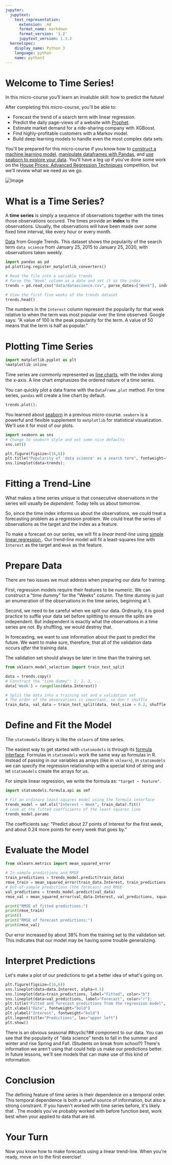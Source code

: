```yaml
---
jupyter:
  jupytext:
    text_representation:
      extension: .md
      format_name: markdown
      format_version: '1.2'
      jupytext_version: 1.3.2
  kernelspec:
    display_name: Python 3
    language: python
    name: python3
---
```


# Welcome to Time Series! #

In this micro-course you'll learn an invaluble skill: how to predict the future!

After completing this micro-course, you'll be able to:
- Forecast the trend of a search term with linear regression.
- Predict the daily page-views of a website with [Prophet](https://facebook.github.io/prophet/).
- Estimate market demand for a ride-sharing company with XGBoost.
- Find highly-profitable customers with a Markov model.
- Build deep learning models to handle even the most complex data sets.



You'll be prepared for this micro-course if you know how to [construct a machine learning model](https://www.kaggle.com/dansbecker/your-first-machine-learning-model), [manipulate dataframes with Pandas](https://www.kaggle.com/residentmario/indexing-selecting-assigning), and [use seaborn to explore your data](https://www.kaggle.com/alexisbcook/hello-seaborn). You'll have a leg up if you've done some work on the [House Prices: Advanced Regression Techniques](https://www.kaggle.com/c/house-prices-advanced-regression-techniques) competition, but we'll review what we need as we go.

![Image](images/prophet.png)

# What is a Time Series? #

A **time series** is simply a sequence of observations together with the times those observations occured. The times provide an **index** to the observations. Usually, the observations will have been made over some fixed time interval, like every hour or every month.

[Data](https://trends.google.com/trends/explore?date=2015-01-25%202020-01-25&geo=US&q=data%20science) from Google Trends. This dataset shows the popularity of the search term `data science` from January 25, 2015 to January 25, 2020, with observations taken weekly.

```python
import pandas as pd
pd.plotting.register_matplotlib_converters()

# Read the file into a variable trends
# Parse the "Week" column as a date and set it as the index
trends = pd.read_csv("data/datascience.csv", parse_dates=["Week"], index_col="Week")

# View the first five weeks of the trends dataset
trends.head()
```

The numbers in the `Interest` column represent the popularity for that week relative to when the term was most popular over the time observed. Google says: "A value of 100 is the peak popularity for the term. A value of 50 means that the term is half as popular."


# Plotting Time Series  #

```python
import matplotlib.pyplot as plt
%matplotlib inline
```

Time series are commonly represented as [line charts](https://www.kaggle.com/alexisbcook/line-charts), with the index along the x-axis. A line chart emphasizes the ordered nature of a time series.

You can quickly plot a data frame with the `DataFrame.plot` method. For time series, `pandas` will create a line chart by default.

```python
trends.plot();
```

You learned about [seaborn](https://seaborn.pydata.org/index.html) in a previous micro-course. `seaborn` is a powerful and flexible supplement to `matplotlib` for statistical visualization. We'll use it for most of our plots.

```python
import seaborn as sns
# Change to seaborn style and set some nice defaults
sns.set()

plt.figure(figsize=(16,6))
plt.title("Popularity of 'data science' as a search term", fontweight="bold")
sns.lineplot(data=trends);
```


# Fitting a Trend-Line #

What makes a time series unique is that consecutive observations in the series will usually be *dependent*. Today tells us about tomorrow.

So, since the time index informs us about the observations, we could treat a forecasting problem as a regression problem. We could treat the series of observations as the target and the index as a feature.

To make a forecast on our series, we will fit a *linear trend-line* using [simple linear regression ](https://en.wikipedia.org/wiki/Simple_linear_regression). Our trend-line model will fit a least-squares line with `Interest` as the target and `Week` as the feature.


# Prepare Data #

There are two issues we must address when preparing our data for training. 

First, regression models require their features to be numeric. We can construct a "time dummy" for the "Weeks" column. The time dummy is just an enumeration of the observations in the time series, beginning at 1.

Second, we need to be careful when we split our data. Ordinarily, it is good practice to suffle your data set before splitting to ensure the splits are independent. But independent is exactly what the observations in a time series are not. By shuffling, we would destroy that.

In forecasting, we want to use information about the past to predict the future. We want to make sure, therefore, that all of the validation data occurs *after* the training data.

The validation set should always be later in time than the training set.

```python
from sklearn.model_selection import train_test_split

data = trends.copy()
# Construct the "time dummy": 1, 2, 3, ...
data['Week'] = range(len(data.Interest))

# Split the data into a training set and a validation set
# The order of the observations is important, so don't shuffle
train_data, val_data = train_test_split(data, test_size = 0.2, shuffle = False)
```

# Define and Fit the Model #

The `statsmodels` library is like the `sklearn` of time series. 

The easiest way to get started with `statsmodels` is through its [formula interface](https://www.statsmodels.org/stable/example_formulas.html). Formulas in `statsmodels` work the same way as formulas in R. Instead of passing in our variables as arrays (like in `sklearn`), in `statsmodels` we can specify the regression relationship with a special kind of string and let `statsmodels` create the arrays for us.

For simple linear regression, we write the formula as: `"target ~ feature"`.

```python
import statsmodels.formula.api as smf

# Fit an ordinary least-squares model using the formula interface
trends_model = smf.ols("Interest ~ Week", train_data).fit()
# Look at the fitted coefficients of the least-squares line
trends_model.params
```

The coefficients say: "Predict about 27 points of Interest for the first week, and about 0.24 more points for every week that goes by."


# Evaluate the Model #

```python
from sklearn.metrics import mean_squared_error

# In-sample predictions and RMSE
train_predictions = trends_model.predict(train_data)
rmse_train = mean_squared_error(train_data.Interest, train_predictions, squared=False)
# Out-of-sample predictions (the forecast) and RMSE
val_predictions = trends_model.predict(val_data)
rmse_val = mean_squared_error(val_data.Interest, val_predictions, squared=False)

print("RMSE of fitted predictions:")
print(rmse_train)
print()
print("RMSE of forecast predictions:")
print(rmse_val)
```

Our error increased by about 38% from the training set to the validation set. This indicates that our model may be having some trouble generalizing.

# Interpret Predictions #

Let's make a plot of our predictions to get a better idea of what's going on.

```python
plt.figure(figsize=(16,6))
sns.lineplot(data=data.Interest, alpha=0.5)
sns.lineplot(data=train_predictions, label="Fitted", color="b")
sns.lineplot(data=val_predictions, label="Forecast", color="r");
plt.title("Fitted and forecast predictions from the regression model", fontweight="bold")
plt.xlabel("Date", fontweight="bold")
plt.ylabel("Interest", fontweight="bold")
plt.legend(title="Predictions", loc="upper left")
plt.show()
```

There is an obvious seasonal ##cyclic?## component to our data. You can see that the popularity of "data science" tends to fall in the summer and winter and rise Spring and Fall. (Students on break from school?) There's information we aren't using that could help us make our predictions better. In future lessons, we'll see models that can make use of this kind of information.


# Conclusion #

The defining feature of time series is their dependence on a temporal order. This temporal dependence is both a useful source of information, but also a strong constraint. If you haven't worked with time series before, it's likely that . The models you've probably worked with before function best, work best when your applied to data that are iid.


# Your Turn #

Now you know how to make forecasts using a linear trend-line. When you're ready, move on to the first exercise!

